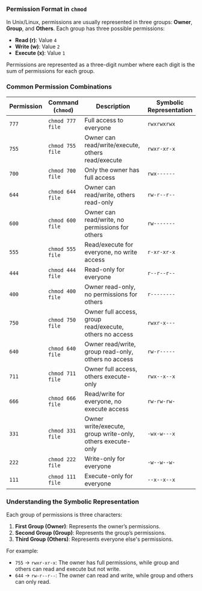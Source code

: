 ### Permission Format in `chmod`

In Unix/Linux, permissions are usually represented in three groups: **Owner**, **Group**, and **Others**. Each group has three possible permissions:
- **Read (r)**: Value `4`
- **Write (w)**: Value `2`
- **Execute (x)**: Value `1`

Permissions are represented as a three-digit number where each digit is the sum of permissions for each group.

### Common Permission Combinations

| Permission | Command (`chmod`) | Description                                | Symbolic Representation |
|------------|--------------------|--------------------------------------------|--------------------------|
| `777`      | `chmod 777 file`  | Full access to everyone                    | `rwxrwxrwx`              |
| `755`      | `chmod 755 file`  | Owner can read/write/execute, others read/execute | `rwxr-xr-x`      |
| `700`      | `chmod 700 file`  | Only the owner has full access             | `rwx------`              |
| `644`      | `chmod 644 file`  | Owner can read/write, others read-only     | `rw-r--r--`              |
| `600`      | `chmod 600 file`  | Owner can read/write, no permissions for others | `rw-------`        |
| `555`      | `chmod 555 file`  | Read/execute for everyone, no write access | `r-xr-xr-x`              |
| `444`      | `chmod 444 file`  | Read-only for everyone                     | `r--r--r--`              |
| `400`      | `chmod 400 file`  | Owner read-only, no permissions for others | `r--------`              |
| `750`      | `chmod 750 file`  | Owner full access, group read/execute, others no access | `rwxr-x---`  |
| `640`      | `chmod 640 file`  | Owner read/write, group read-only, others no access | `rw-r-----`    |
| `711`      | `chmod 711 file`  | Owner full access, others execute-only     | `rwx--x--x`              |
| `666`      | `chmod 666 file`  | Read/write for everyone, no execute access | `rw-rw-rw-`              |
| `331`      | `chmod 331 file`  | Owner write/execute, group write-only, others execute-only | `-wx-w---x` |
| `222`      | `chmod 222 file`  | Write-only for everyone                    | `-w--w--w-`              |
| `111`      | `chmod 111 file`  | Execute-only for everyone                  | `--x--x--x`              |

### Understanding the Symbolic Representation

Each group of permissions is three characters:
1. **First Group (Owner)**: Represents the owner’s permissions.
2. **Second Group (Group)**: Represents the group’s permissions.
3. **Third Group (Others)**: Represents everyone else's permissions.

For example:
- `755` → `rwxr-xr-x`: The owner has full permissions, while group and others can read and execute but not write.
- `644` → `rw-r--r--`: The owner can read and write, while group and others can only read. 


